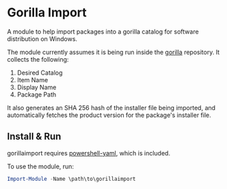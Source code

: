 # Gorilla Import

A module to help import packages into a gorilla catalog for software distribution on Windows.

The module currently assumes it is being run inside the [gorilla](https://github.com/1dustindavis/gorilla) repository.
It collects the following:

1. Desired Catalog
2. Item Name
3. Display Name
4. Package Path

It also generates an SHA 256 hash of the installer file being imported, and automatically fetches the product version for the package's installer file.

## Install & Run

gorillaimport requires [powershell-yaml](https://www.powershellgallery.com/packages/powershell-yaml/0.3.1), which is included.

To use the module, run:

```PowerShell
Import-Module -Name \path\to\gorillaimport

